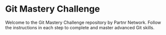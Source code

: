 # Git Mastery Challenge

Welcome to the Git Mastery Challenge repository by Partnr Network.
Follow the instructions in each step to complete and master advanced Git skills.
